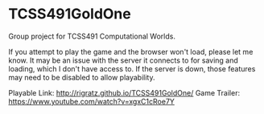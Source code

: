 # TCSS491GoldOne

Group project for TCSS491 Computational Worlds.

If you attempt to play the game and the browser won't load, please let me know. It may be an issue with the server it connects to for saving and loading, which I don't have access to. If the server is down, those features may need to be disabled to allow playability.

Playable Link: http://rigratz.github.io/TCSS491GoldOne/
Game Trailer: https://www.youtube.com/watch?v=xgxC1cRoe7Y
